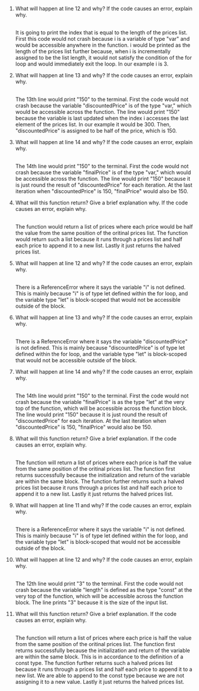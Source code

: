 <ol>
  <li> What will happen at line 12 and why? If the code causes an error, explain why. </li>
  <p> <br> It is going to print the index that is equal to the length of the prices list. First this code would not crash because i is a variable of type "var" and would be accessible anywhere in the function. i would be printed as the length of the prices list further because, when i is incrementally assigned to be the list length, it would not satisfy the condition of the for loop and would immediately exit the loop. In our example i is 3. </p>
  <li> What will happen at line 13 and why? If the code causes an error, explain why. </li>
  <p> <br> The 13th line would print "150" to the terminal. First the code would not crash because the variable "discountedPrice" is of the type "var," which would be accessible across the function. The line would print "150" because the variable is last updated when the index i accesses the last element of the prices list. In our example it would be 300. Then, "discountedPrice" is assigned to be half of the price, which is 150. </p>
  <li> What will happen at line 14 and why? If the code causes an error, explain why. </li>
  <p> <br> The 14th line would print "150" to the terminal. First the code would not crash because the variable "finalPrice" is of the type "var," which would be accessible across the function. The line would print "150" because it is just round the result of "discountedPrice" for each iteration. At the last iteration when "discountedPrice" is 150, "finalPrice" would also be 150. </p>
  <li> What will this function return? Give a brief explanation why. If the code causes an error, explain why. </li>
  <p> <br> The function would return a list of prices where each price would be half the value from the same position of the oritinal prices list. The function would return such a list because it runs through a prices list and half each price to append it to a new list. Lastly it just returns the halved prices list. </p>
  <li> What will happen at line 12 and why?  If the code causes an error, explain why. </li>
  <p> <br> There is a ReferenceError where it says the variable "i" is not defined. This is mainly because "i" is of type let defined within the for loop, and the variable type "let" is block-scoped that would not be accessible outside of the  block. </p>
  <li> What will happen at line 13 and why? If the code causes an error, explain why. </li>
  <p> <br> There is a ReferenceError where it says the variable "discountedPrice" is not defined. This is mainly because "discountedPrice" is of type let defined within the for loop, and the variable type "let" is block-scoped that would not be accessible outside of the block. </p>
  <li> What will happen at line 14 and why? If the code causes an error, explain why. </li>
  <p> <br> The 14th line would print "150" to the terminal. First the code would not crash because the variable "finalPrice" is as the type "let" at the very top of the function, which will be accessible across the function block. The line would print "150" because it is just round the result of "discountedPrice" for each iteration. At the last iteration when "discountedPrice" is 150, "finalPrice" would also be 150. </p>
  <li> What will this function return? Give a brief explanation. If the code causes an error, explain why. </li>
  <p> <br> The function will return a list of prices where each price is half the value from the same position of the oritinal prices list. The function first returns successfully because the initialization and return of the variable are within the same block. The function further returns such a halved prices list because it runs through a prices list and half each price to append it to a new list. Lastly it just returns the halved prices list. </p>
  <li> What will happen at line 11 and why? If the code causes an error, explain why. </li>
  <p> <br> There is a ReferenceError where it says the variable "i" is not defined. This is mainly because "i" is of type let defined within the for loop, and the variable type "let" is block-scoped that would not be accessible outside of the  block. </p>
  <li> What will happen at line 12 and why? If the code causes an error, explain why. </li>
  <p> <br> The 12th line would print "3" to the terminal. First the code would not crash because the variable "length" is defined as the type "const" at the very top of the function, which will be accessible across the function block. The line prints "3" because it is the size of the input list. </p>
  <li> What will this function return? Give a brief explanation. If the code causes an error, explain why. </li>
  <p> <br> The function will return a list of prices where each price is half the value from the same position of the oritinal prices list. The function first returns successfully because the initialization and return of the variable are within the same block. This is in accordance to the definition of a const type. The function further returns such a halved prices list because it runs through a prices list and half each price to append it to a new list. We are able to append to the const type because we are not assigning it to a new value. Lastly it just returns the halved prices list. </p>
</ol>